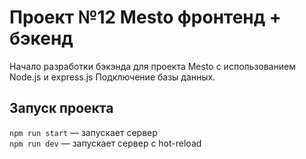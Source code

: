 # Проект №12 Mesto фронтенд + бэкенд

Начало разработки бэкэнда для проекта Mesto с использованием Node.js и express.js
Подключение базы данных.

## Запуск проекта

`npm run start` — запускает сервер   
`npm run dev` — запускает сервер с hot-reload
